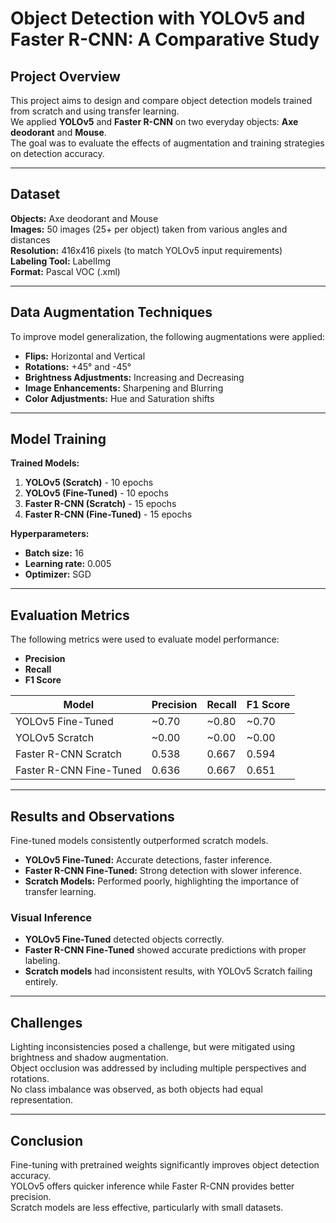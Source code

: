 # Object Detection with YOLOv5 and Faster R-CNN: A Comparative Study

## Project Overview
This project aims to design and compare object detection models trained from scratch and using transfer learning.  
We applied **YOLOv5** and **Faster R-CNN** on two everyday objects: **Axe deodorant** and **Mouse**.  
The goal was to evaluate the effects of augmentation and training strategies on detection accuracy.  

---

## Dataset  
**Objects:** Axe deodorant and Mouse  
**Images:** 50 images (25+ per object) taken from various angles and distances  
**Resolution:** 416x416 pixels (to match YOLOv5 input requirements)  
**Labeling Tool:** LabelImg  
**Format:** Pascal VOC (.xml)  

---

## Data Augmentation Techniques  
To improve model generalization, the following augmentations were applied:  
- **Flips:** Horizontal and Vertical  
- **Rotations:** +45° and -45°  
- **Brightness Adjustments:** Increasing and Decreasing  
- **Image Enhancements:** Sharpening and Blurring  
- **Color Adjustments:** Hue and Saturation shifts  

---

## Model Training  
**Trained Models:**  
1. **YOLOv5 (Scratch)** - 10 epochs  
2. **YOLOv5 (Fine-Tuned)** - 10 epochs  
3. **Faster R-CNN (Scratch)** - 15 epochs  
4. **Faster R-CNN (Fine-Tuned)** - 15 epochs  

**Hyperparameters:**  
- **Batch size:** 16  
- **Learning rate:** 0.005  
- **Optimizer:** SGD  

---

## Evaluation Metrics  
The following metrics were used to evaluate model performance:  

- **Precision**  
- **Recall**  
- **F1 Score**  

| Model                     | Precision | Recall | F1 Score |
|--------------------------|----------|-------|---------|
| YOLOv5 Fine-Tuned        | ~0.70    | ~0.80 | ~0.70   |
| YOLOv5 Scratch           | ~0.00    | ~0.00 | ~0.00   |
| Faster R-CNN Scratch     | 0.538    | 0.667 | 0.594   |
| Faster R-CNN Fine-Tuned  | 0.636    | 0.667 | 0.651   |

---

## Results and Observations  
Fine-tuned models consistently outperformed scratch models.  
- **YOLOv5 Fine-Tuned:** Accurate detections, faster inference.  
- **Faster R-CNN Fine-Tuned:** Strong detection with slower inference.  
- **Scratch Models:** Performed poorly, highlighting the importance of transfer learning.  

### Visual Inference  
- **YOLOv5 Fine-Tuned** detected objects correctly.  
- **Faster R-CNN Fine-Tuned** showed accurate predictions with proper labeling.  
- **Scratch models** had inconsistent results, with YOLOv5 Scratch failing entirely.  

---

## Challenges  
Lighting inconsistencies posed a challenge, but were mitigated using brightness and shadow augmentation.  
Object occlusion was addressed by including multiple perspectives and rotations.  
No class imbalance was observed, as both objects had equal representation.  

---

## Conclusion  
Fine-tuning with pretrained weights significantly improves object detection accuracy.  
YOLOv5 offers quicker inference while Faster R-CNN provides better precision.  
Scratch models are less effective, particularly with small datasets.  
